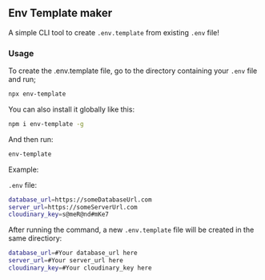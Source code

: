 ## Env Template maker

A simple CLI tool to create `.env.template` from existing `.env` file!

### Usage

To create the .env.template file, go to the directory containing your `.env` file and run;

```bash
npx env-template
```

You can also install it globally like this:

```bash
npm i env-template -g
```

And then run:

```bash
env-template
```


Example:

`.env` file:

```bash
database_url=https://someDatabaseUrl.com
server_url=https://someServerUrl.com
cloudinary_key=s@meR@nd#mKe7
```


After running the command, a new `.env.template` file will be created in the same directiory:

```bash
database_url=#Your database_url here
server_url=#Your server_url here
cloudinary_key=#Your cloudinary_key here
```
